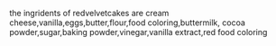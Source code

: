 the ingridents of redvelvetcakes are
cream cheese,vanilla,eggs,butter,flour,food coloring,buttermilk,
cocoa powder,sugar,baking powder,vinegar,vanilla extract,red food coloring